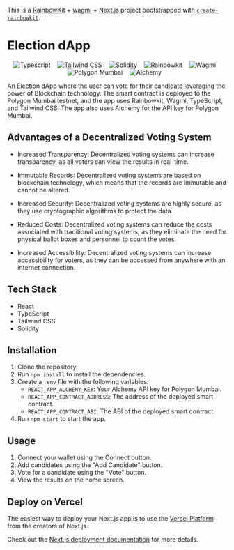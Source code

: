 This is a [RainbowKit](https://rainbowkit.com) + [wagmi](https://wagmi.sh) + [Next.js](https://nextjs.org/) project bootstrapped with [`create-rainbowkit`](https://github.com/rainbow-me/rainbowkit/tree/main/packages/create-rainbowkit).

# Election dApp

<p align="center">
  <img src="https://img.shields.io/badge/Typescript-007ACC.svg?&style=for-the-badge&logo=typescript&logoColor=white" alt="Typescript" />&nbsp;&nbsp;&nbsp;
  <img src="https://img.shields.io/badge/Tailwind_CSS-38B2AC.svg?&style=for-the-badge&logo=tailwind-css&logoColor=white" alt="Tailwind CSS" />&nbsp;&nbsp;&nbsp;
  <img src="https://img.shields.io/badge/Solidity-363636.svg?&style=for-the-badge&logo=solidity&logoColor=white" alt="Solidity" />&nbsp;&nbsp;&nbsp;
  <img src="https://img.shields.io/badge/Rainbowkit-FF4154.svg?&style=for-the-badge&logo=rainbow&logoColor=white" alt="Rainbowkit" />&nbsp;&nbsp;&nbsp;
  <img src="https://img.shields.io/badge/Wagmi-414141.svg?&style=for-the-badge&logo=wagmi&logoColor=white" alt="Wagmi" />&nbsp;&nbsp;&nbsp;
  <img src="https://img.shields.io/badge/Polygon_Mumbai-8247E5.svg?&style=for-the-badge&logo=polygon&logoColor=white" alt="Polygon Mumbai" />&nbsp;&nbsp;&nbsp;
  <img src="https://img.shields.io/badge/Alchemy-5B4E9B.svg?&style=for-the-badge&logo=alchemy&logoColor=white" alt="Alchemy" />&nbsp;&nbsp;&nbsp;
</p>


An Election dApp where the user can vote for their candidate leveraging the power of Blockchain technology. The smart contract is deployed to the Polygon Mumbai testnet, and the app uses Rainbowkit, Wagmi, TypeScript, and Tailwind CSS. The app also uses Alchemy for the API key for Polygon Mumbai.

## Advantages of a Decentralized Voting System

- Increased Transparency: Decentralized voting systems can increase transparency, as all voters can view the results in real-time.

- Immutable Records: Decentralized voting systems are based on blockchain technology, which means that the records are immutable and cannot be altered.

- Increased Security: Decentralized voting systems are highly secure, as they use cryptographic algorithms to protect the data.

- Reduced Costs: Decentralized voting systems can reduce the costs associated with traditional voting systems, as they eliminate the need for physical ballot boxes and personnel to count the votes.

- Increased Accessibility: Decentralized voting systems can increase accessibility for voters, as they can be accessed from anywhere with an internet connection.

## Tech Stack

- React
- TypeScript
- Tailwind CSS
- Solidity

## Installation

1. Clone the repository.
2. Run `npm install` to install the dependencies.
3. Create a `.env` file with the following variables:
   - `REACT_APP_ALCHEMY_KEY`: Your Alchemy API key for Polygon Mumbai.
   - `REACT_APP_CONTRACT_ADDRESS`: The address of the deployed smart contract.
   - `REACT_APP_CONTRACT_ABI`: The ABI of the deployed smart contract.
4. Run `npm start` to start the app.

## Usage

1. Connect your wallet using the Connect button.
2. Add candidates using the "Add Candidate" button.
3. Vote for a candidate using the "Vote" button.
4. View the results on the home screen.



## Deploy on Vercel

The easiest way to deploy your Next.js app is to use the [Vercel Platform](https://vercel.com/new?utm_medium=default-template&filter=next.js&utm_source=create-next-app&utm_campaign=create-next-app-readme) from the creators of Next.js.

Check out the [Next.js deployment documentation](https://nextjs.org/docs/deployment) for more details.
